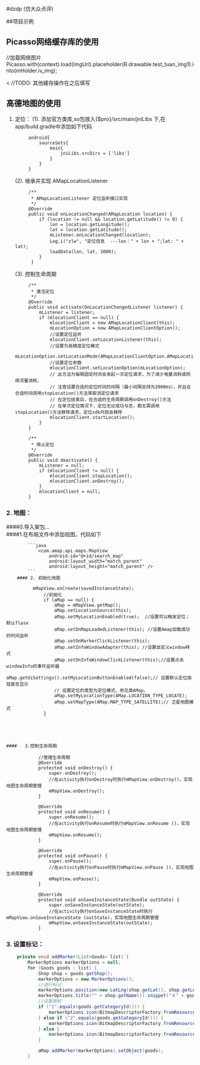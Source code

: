 #dzdp (仿大众点评)

##项目示例


</hr>

## Picasso网络缓存库的使用
//加载网络图片
Picasso.with(context).load(imgUrl).placeholder(R.drawable.test_tuan_img1).into(mHolder.iv_img);


< //TODO: 其他緩存操作在之后填写

## 高德地图的使用
1. 定位：
     (1). 添加官方类库,so包放入{$pro}/src/main/jniLibs 下,在app/build.gradle中添加如下代码       
            
            android{
                sourceSets{
                    main{
                        jniLibs.srcDirs = ['libs']
                    }
                }
            }
            
     (2). 继承并实现 AMapLocationListener
            
            /**
             * AMapLocationListener 定位监听接口实现
             */
            @Override
            public void onLocationChanged(AMapLocation location) {
                if (location != null && location.getLatitude() != 0) {
                    lon = location.getLongitude();
                    lat = location.getLatitude();
                    mListener.onLocationChanged(location);
                    Log.i("zlw", "定位信息  ---lon：" + lon + ";lat: " + lat);
                    loadData(lon, lat, 1000);
                }
             } 
     (3). 控制生命周期       

            /**
             * 激活定位
             */
            @Override
            public void activate(OnLocationChangedListener listener) {
                mListener = listener;
                if (mlocationClient == null) {
                    mlocationClient = new AMapLocationClient(this);
                    mLocationOption = new AMapLocationClientOption();
                    //设置定位监听
                    mlocationClient.setLocationListener(this);
                    //设置为高精度定位模式
                    mLocationOption.setLocationMode(AMapLocationClientOption.AMapLocationMode.Hight_Accuracy);
                    //设置定位参数
                    mlocationClient.setLocationOption(mLocationOption);
                    // 此方法为每隔固定时间会发起一次定位请求，为了减少电量消耗或网络流量消耗，
                    // 注意设置合适的定位时间的间隔（最小间隔支持为2000ms），并且在合适时间调用stopLocation()方法来取消定位请求
                    // 在定位结束后，在合适的生命周期调用onDestroy()方法
                    // 在单次定位情况下，定位无论成功与否，都无需调用stopLocation()方法移除请求，定位sdk内部会移除
                    mlocationClient.startLocation();
                }
            }
        
            /**
             * 停止定位
             */
            @Override
            public void deactivate() {
                mListener = null;
                if (mlocationClient != null) {
                    mlocationClient.stopLocation();
                    mlocationClient.onDestroy();
                }
                mlocationClient = null;
            }
                    
### 2. 地图：
####0.导入架包...    
####1.在布局文件中添加视图，代码如下
        
            ```java
                <com.amap.api.maps.MapView
                    android:id="@+id/search_map"
                    android:layout_width="match_parent"
                    android:layout_height="match_parent" />
            ```
        #### 2. 初始化地图
        
              mMapView.onCreate(savedInstanceState);
                  //初始化
                  if (aMap == null) {
                      aMap = mMapView.getMap();
                      aMap.setLocationSource(this);
                      aMap.setMyLocationEnabled(true);  //设置可以触发定位；默认flase
                      aMap.setOnMapLoadedListener(this); //设置Amap加载成功的时间监听
                      aMap.setOnMarkerClickListener(this);
                      aMap.setInfoWindowAdapter(this); //设置自定义window样式
                      aMap.setOnInfoWindowClickListener(this);//设置点击windowInfo的事件监听器
                      aMap.getUiSettings().setMyLocationButtonEnabled(false);// 设置默认定位按钮是否显示
                      // 设置定位的类型为定位模式，参见类AMap。
                      aMap.setMyLocationType(AMap.LOCATION_TYPE_LOCATE);
                      aMap.setMapType(AMap.MAP_TYPE_SATELLITE);// 卫星地图模式
                  }
             
            
        
        
        
    ####   3.控制生命周期     

                //管理生命周期
                @Override
                protected void onDestroy() {
                    super.onDestroy();
                    //在activity执行onDestroy时执行mMapView.onDestroy()，实现地图生命周期管理
                    mMapView.onDestroy();
                }
            
                @Override
                protected void onResume() {
                    super.onResume();
                    //在activity执行onResume时执行mMapView.onResume ()，实现地图生命周期管理
                    mMapView.onResume();
                }
            
                @Override
                protected void onPause() {
                    super.onPause();
                    //在activity执行onPause时执行mMapView.onPause ()，实现地图生命周期管理
                    mMapView.onPause();
                }
            
                @Override
                protected void onSaveInstanceState(Bundle outState) {
                    super.onSaveInstanceState(outState);
                    //在activity执行onSaveInstanceState时执行mMapView.onSaveInstanceState (outState)，实现地图生命周期管理
                    mMapView.onSaveInstanceState(outState);
                }

        
        
### 3. 设置标记：    
        
```java
    private void addMarker(List<Goods> list) {
        MarkerOptions markerOptions = null;
        for (Goods goods : list) {
            Shop shop = goods.getShop();
            markerOptions = new MarkerOptions();
            //进行标记
            markerOptions.position(new LatLng(shop.getLat(), shop.getLon()));  //标记位置
            markerOptions.title("" + shop.getName()).snippet("￥" + goods.getPrice()); //标记标题
            //设置图标
            if ("1".equals(goods.getCategoryId())) {
                markerOptions.icon(BitmapDescriptorFactory.fromResource(R.drawable.icon_landmark1));
            } else if ("2".equals(goods.getCategoryId())) {
                markerOptions.icon(BitmapDescriptorFactory.fromResource(R.drawable.icon_landmark2));
            } else {
                markerOptions.icon(BitmapDescriptorFactory.fromResource(R.drawable.icon_landmark1));
            }

            aMap.addMarker(markerOptions).setObject(goods);
        }
```        




